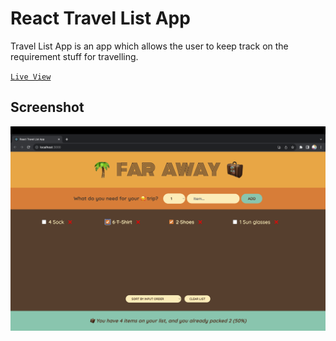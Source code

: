 # React Travel List App

Travel List App is an app which allows the user to keep track on the requirement stuff for travelling.

[`Live View`]()

## Screenshot

![](/screenshot/app.png)
